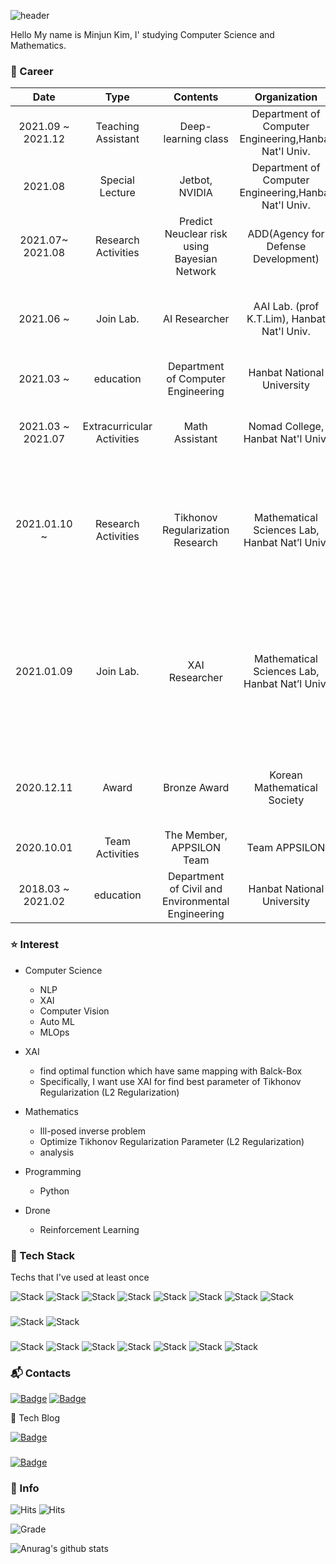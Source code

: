 ![header](https://capsule-render.vercel.app/api?type=soft&color=auto&height=150&section=header&text=KimMinJun&fontSize=70&animation=twinkling)

 Hello My name is Minjun Kim, I' studying Computer Science and Mathematics.

### :runner: Career

|     Date      |         Type        |          Contents         |                  Organization                 |                     Details               |
|:-------------:|:-------------------:|:-------------------------:|:---------------------------------------------:|:----------------------------------------:|
|  2021.09 ~ 2021.12| Teaching Assistant | Deep-learning class        | Department of Computer Engineering,Hanbat Nat'l Univ.| T.A. of Deep-learning class   (prof. K.T.Lim)|
|  2021.08      | Special Lecture    | Jetbot, NVIDIA             | Department of Computer Engineering,Hanbat Nat'l Univ.| T.A. of using AI with Jetbot Class (prof. K.T.Lim)|
|  2021.07~ 2021.08 | Research Activities| Predict Neuclear risk using Bayesian Network| ADD(Agency for Defense Development)| confidential                       |
|  2021.06 ~    | Join Lab.          |     AI Researcher         |AAI Lab. (prof K.T.Lim), Hanbat Nat'l Univ.     |  Join "Applied Artificial Inteligence (AAI) Lab."  Research Topic : NLP                    |
|  2021.03 ~    |       education    |    Department of Computer Engineering |          Hanbat National University            |                       -                  |
|  2021.03 ~ 2021.07| Extracurricular Activities| Math Assistant | Nomad College, Hanbat Nat'l Univ. | T.A. of Calculus1, Calculus2, Linear Algebra, ODE|
|  2021.01.10 ~ | Research Activities|       Tikhonov Regularization Research | Mathematical Sciences Lab,  Hanbat Nat’l Univ. | Research Topic : Ill-posed inverse problem  specifically, Optimize Tikhonov Regularization parameter using XAI|
|  2021.01.09   | Join Lab.          |       XAI Researcher      |   Mathematical Sciences Lab,  Hanbat Nat’l Univ.| Join "Institute for Applied Mathematics and Optics"  Research Topic : Resolving an Ill-posed Inverse Problem based on DNN|
|  2020.12.11   |        Award       |        Bronze Award       |           Korean Mathematical Society          | Bronze award, Korea University Student Contest of Methematics |
|  2020.10.01   |   Team Activities  | The Member, APPSILON Team |                Team APPSILON                   | Front - end Toy project |
|  2018.03 ~ 2021.02   |       education    |Department of Civil and Environmental Engineering|Hanbat National University|            -            |


### :star: Interest

- Computer Science
  * NLP
  * XAI
  * Computer Vision
  * Auto ML
  * MLOps
  
- XAI
  * find optimal function which have same mapping with Balck-Box  
  * Specifically, I want use XAI for find best parameter of Tikhonov Regularization (L2 Regularization)

- Mathematics 
  * Ill-posed inverse problem
  * Optimize Tikhonov Regularization Parameter (L2 Regularization)
  * analysis

- Programming
  * Python

- Drone
  * Reinforcement Learning 

### :hammer: Tech Stack

Techs that I've used at least once

![Stack](https://img.shields.io/badge/Python-3766AB?style=flat-square&logo=Python&logoColor=white)
![Stack](https://img.shields.io/badge/Java-007396?style=flat-square&logo=Java&logoColor=white)
![Stack](https://img.shields.io/badge/C++-00599C?style=flat-square&logo=C%2B%2B&logoColor=white)
![Stack](https://img.shields.io/badge/C-A8B9CC?style=flat-square&logo=C&logoColor=white)
![Stack](https://img.shields.io/badge/Flask-1572B6?style=flat-square&logo=Flask&logoColor=white)
![Stack](https://img.shields.io/badge/numpy-8977ad?style=flat-square&logo=numpy&logoColor=white)
![Stack](https://img.shields.io/badge/pandas-0080ff?style=flat-square&logo=pandas&logoColor=white)
![Stack](https://img.shields.io/badge/LaTeX-eee6c4?style=flat-square&logo=Latex&logoColor=black)

###
![Stack](https://img.shields.io/badge/TensorFlow-FFA500?style=flat-square&logo=TensorFlow&logoColor=white)
![Stack](https://img.shields.io/badge/PyTorch-FF4500?style=flat-square&logo=Pytorch&logoColor=white)
###
![Stack](https://img.shields.io/badge/jupyter-FF8C00?style=flat-square&logo=jupyter&logoColor=white)
![Stack](https://img.shields.io/badge/GoogleColab-FFD700?style=flat-square&logo=GoogleColab&logoColor=black)
![Stack](https://img.shields.io/badge/Slack-3e91b5?style=flat-square&logo=slack&logoColor=white)
![Stack](https://img.shields.io/badge/VisualStudio-4b0082?style=flat-square&logo=VisualStudio&logoColor=white)
![Stack](https://img.shields.io/badge/VisualStudioCode-4169e1?style=flat-square&logo=VisualStudioCode&logoColor=white)
![Stack](https://img.shields.io/badge/eclipse-191970?style=flat-square&logo=eclipse&logoColor=white)
![Stack](https://img.shields.io/badge/pycharm-AFEEEE?style=flat-square&logo=pycharm&logoColor=black)
### :mailbox_with_mail: Contacts

[![Badge](http://img.shields.io/badge/-Instagram-white?style=flat&logo=Instagram&link=https://instagram.com/alpox.dev/)](https://www.instagram.com/iamminjun/) 
[![Badge](http://img.shields.io/badge/-Gmail-white?style=flat&logo=Gmail&link=https://Gmail.com/alpox.dev/)](mjkmain20@gmail.com) 

📛 Tech Blog

[![Badge](http://img.shields.io/badge/-Tistory%20Tech%20Blog-brightgreen?style=flat&logo=Tistory&link=https://alpox.kr)](https://deep-learning-challenge.tistory.com/)
###
[![Badge](http://img.shields.io/badge/-Tech%20Blog-655ced?style=flat&logo=github&link=https://alpox.kr)](https://mjkmain.github.io/) 


### :information_desk_person: Info

![Hits](https://hits.seeyoufarm.com/api/count/incr/badge.svg?url=https%3A%2F%2Fgithub.com%2Fmjkmain%2Fhit-counter&count_bg=%2379C83D&title_bg=%23555555&icon=&icon_color=%23E7E7E7&title=hits&edge_flat=false) ![Hits](https://img.shields.io/github/followers/mjkmain?label=Follow)

![Grade](https://img.shields.io/badge/grade-4.41%2F4.5-purple)

![Anurag's github stats](https://github-readme-stats.vercel.app/api?username=mjkmain)

